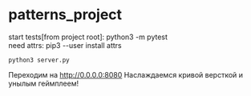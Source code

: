 # patterns_project
start tests[from project root]: python3 -m pytest <br>
need attrs: pip3 --user install attrs

```
python3 server.py
```

Переходим на  http://0.0.0.0:8080
Наслаждаемся кривой версткой и унылым геймплеем!
